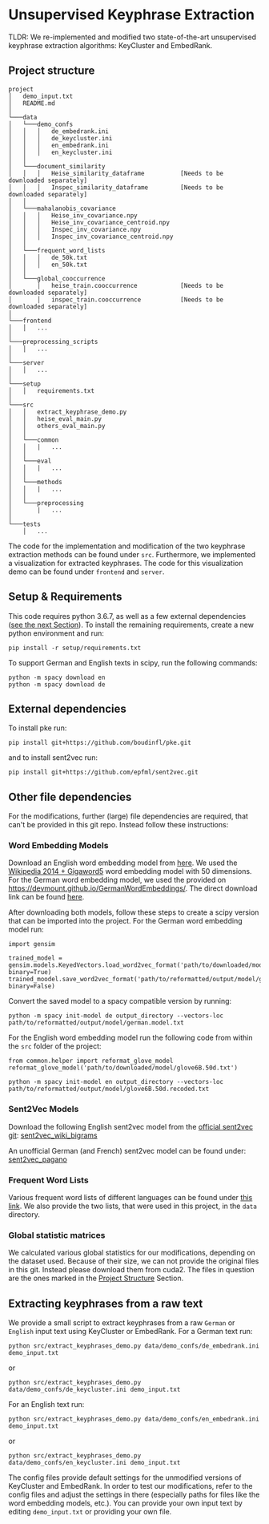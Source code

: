 # Unsupervised Keyphrase Extraction
TLDR: We re-implemented and modified two state-of-the-art unsupervised keyphrase extraction algorithms: KeyCluster and EmbedRank.


## Project structure
```
project
│   demo_input.txt
│   README.md
│
└───data
│   └───demo_confs
│   │   │   de_embedrank.ini
│   │   │   de_keycluster.ini
│   │   │   en_embedrank.ini
│   │   │   en_keycluster.ini
│   │      
│   └───document_similarity
│   │   │   Heise_similarity_dataframe          [Needs to be downloaded separately]
│   │   │   Inspec_similarity_dataframe         [Needs to be downloaded separately]
│   │   
│   └───mahalanobis_covariance
│   │   │   Heise_inv_covariance.npy           
│   │   │   Heise_inv_covariance_centroid.npy  
│   │   │   Inspec_inv_covariance.npy          
│   │   │   Inspec_inv_covariance_centroid.npy 
│   │   
│   └───frequent_word_lists
│   │   │   de_50k.txt
│   │   │   en_50k.txt
│   │
│   └───global_cooccurrence
│       │   heise_train.cooccurrence            [Needs to be downloaded separately]
│       │   inspec_train.cooccurrence           [Needs to be downloaded separately]
│
└───frontend
│   │   ...
│
└───preprocessing_scripts
│   │   ...
│
└───server
│   │   ...
│
└───setup
│   │   requirements.txt
│
└───src
│   │   extract_keyphrase_demo.py
│   │   heise_eval_main.py
│   │   others_eval_main.py
│   │
│   └───common
│   │   |   ...
│   │
│   └───eval
│   │   |   ...
│   │
│   └───methods
│   │   |   ...
│   │
│   └───preprocessing
│       |   ...
│
└───tests
    │   ...
```

The code for the implementation and modification of the two keyphrase extraction methods can be found under ```src```.
Furthermore, we implemented a visualization for extracted keyphrases. The code for this visualization demo can be found under ```frontend``` and ```server```.


## Setup & Requirements
This code requires python 3.6.7, as well as a few external dependencies ([see the next Section](#external-dependencies)).
To install the remaining requirements, create a new python environment and run:
```
pip install -r setup/requirements.txt
```
To support German and English texts in scipy, run the following commands:
```
python -m spacy download en
python -m spacy download de
```

## External dependencies
To install pke run:
```
pip install git+https://github.com/boudinfl/pke.git
```
and to install sent2vec run:
```
pip install git+https://github.com/epfml/sent2vec.git
```


## Other file dependencies
For the modifications, further (large) file dependencies are required, that can't be provided in this git repo. 
Instead follow these instructions:

### Word Embedding Models
Download an English word embedding model from [here](https://nlp.stanford.edu/projects/glove/).
We used the [Wikipedia 2014 + Gigaword5](http://nlp.stanford.edu/data/glove.6B.zip) word embedding model with 50 dimensions.
For the German word embedding model, we used the provided on <https://devmount.github.io/GermanWordEmbeddings/>.
The direct download link can be found [here](http://cloud.devmount.de/d2bc5672c523b086).

After downloading both models, follow these steps to create a scipy version that can be imported into the project.
For the German word embedding model run:
```
import gensim

trained_model = gensim.models.KeyedVectors.load_word2vec_format('path/to/downloaded/model/german.model', binary=True)
trained_moodel.save_word2vec_format('path/to/reformatted/output/model/german.model.txt', binary=False)
```
Convert the saved model to a spacy compatible version by running:
```
python -m spacy init-model de output_directory --vectors-loc path/to/reformatted/output/model/german.model.txt
```

For the English word embedding model run the following code from within the ```src``` folder of the project:
```
from common.helper import reformat_glove_model
reformat_glove_model('path/to/downloaded/model/glove6B.50d.txt')
```
```
python -m spacy init-model en output_directory --vectors-loc path/to/reformatted/output/model/glove6B.50d.recoded.txt
```


### Sent2Vec Models
Download the following English sent2vec model from the [official sent2vec git](https://github.com/epfml/sent2vec): [sent2vec_wiki_bigrams](https://drive.google.com/open?id=0B6VhzidiLvjSaER5YkJUdWdPWU0)

An unofficial German (and French) sent2vec model can be found under: [sent2vec_pagano](https://drive.google.com/file/d/199WZvUYTDaOl-xAwhLowVNFFdv_2eiXF/view?usp=sharing)


### Frequent Word Lists
Various frequent word lists of different languages can be found under [this link](https://github.com/hermitdave/FrequencyWords/).
We also provide the two lists, that were used in this project, in the ```data``` directory.


### Global statistic matrices
We calculated various global statistics for our modifications, depending on the dataset used. Because of their size, we can not provide the original files in this git. Instead please download them from cuda2.
The files in question are the ones marked in the [Project Structure](#project-structure) Section.


## Extracting keyphrases from a raw text
We provide a small script to extract keyphrases from a raw ```German``` or ```English``` input text using KeyCluster or EmbedRank.
For a German text run:
```
python src/extract_keyphrases_demo.py data/demo_confs/de_embedrank.ini demo_input.txt
```
or
```
python src/extract_keyphrases_demo.py data/demo_confs/de_keycluster.ini demo_input.txt
```

For an English text run:
```
python src/extract_keyphrases_demo.py data/demo_confs/en_embedrank.ini demo_input.txt
```
or
```
python src/extract_keyphrases_demo.py data/demo_confs/en_keycluster.ini demo_input.txt
```

The config files provide default settings for the unmodified versions of KeyCluster and EmbedRank. 
In order to test our modifications, refer to the config files and adjust the settings in there (especially paths 
for files like the word embedding models, etc.).
You can provide your own input text by editing ```demo_input.txt``` or providing your own file.